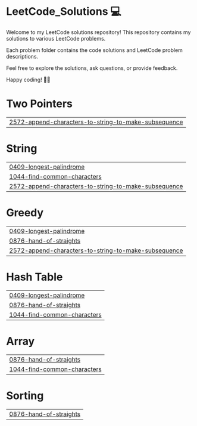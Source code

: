 # LeetCode_Solutions 💻

Welcome to my LeetCode solutions repository! This repository contains my solutions to various LeetCode problems.

Each problem folder contains the code solutions and LeetCode problem descriptions.

Feel free to explore the solutions, ask questions, or provide feedback.

Happy coding! 🚀🔥


# Two Pointers
|  |
| ------- |
| [2572-append-characters-to-string-to-make-subsequence](https://github.com/sakshee15/LeetCode_Solutions/tree/master/2572-append-characters-to-string-to-make-subsequence) |
# String
|  |
| ------- |
| [0409-longest-palindrome](https://github.com/sakshee15/LeetCode_Solutions/tree/master/0409-longest-palindrome) |
| [1044-find-common-characters](https://github.com/sakshee15/LeetCode_Solutions/tree/master/1044-find-common-characters) |
| [2572-append-characters-to-string-to-make-subsequence](https://github.com/sakshee15/LeetCode_Solutions/tree/master/2572-append-characters-to-string-to-make-subsequence) |
# Greedy
|  |
| ------- |
| [0409-longest-palindrome](https://github.com/sakshee15/LeetCode_Solutions/tree/master/0409-longest-palindrome) |
| [0876-hand-of-straights](https://github.com/sakshee15/LeetCode_Solutions/tree/master/0876-hand-of-straights) |
| [2572-append-characters-to-string-to-make-subsequence](https://github.com/sakshee15/LeetCode_Solutions/tree/master/2572-append-characters-to-string-to-make-subsequence) |
# Hash Table
|  |
| ------- |
| [0409-longest-palindrome](https://github.com/sakshee15/LeetCode_Solutions/tree/master/0409-longest-palindrome) |
| [0876-hand-of-straights](https://github.com/sakshee15/LeetCode_Solutions/tree/master/0876-hand-of-straights) |
| [1044-find-common-characters](https://github.com/sakshee15/LeetCode_Solutions/tree/master/1044-find-common-characters) |
# Array
|  |
| ------- |
| [0876-hand-of-straights](https://github.com/sakshee15/LeetCode_Solutions/tree/master/0876-hand-of-straights) |
| [1044-find-common-characters](https://github.com/sakshee15/LeetCode_Solutions/tree/master/1044-find-common-characters) |
# Sorting
|  |
| ------- |
| [0876-hand-of-straights](https://github.com/sakshee15/LeetCode_Solutions/tree/master/0876-hand-of-straights) |